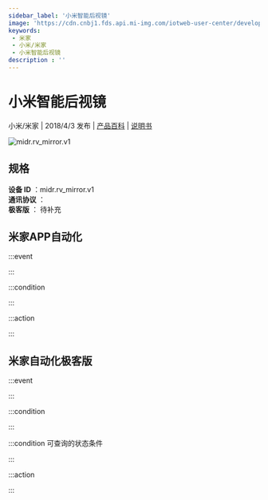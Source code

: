 ```yaml
---
sidebar_label: '小米智能后视镜'
image: 'https://cdn.cnbj1.fds.api.mi-img.com/iotweb-user-center/developer_16790691068053GaFwHaS.png?GalaxyAccessKeyId=AKVGLQWBOVIRQ3XLEW&Expires=9223372036854775807&Signature=blA8mGVBOKPfF7hA85JRZWsnMpU='
keywords: 
 - 米家
 - 小米/米家
 - 小米智能后视镜
description : ''
---
```

# 小米智能后视镜

小米/米家 | 2018/4/3 发布 | [产品百科](https://home.mi.com/webapp/content/baike/product/index.html?model=midr.rv_mirror.v1/) | [说明书](https://home.mi.com/views/introduction.html?model=midr.rv_mirror.v1&region=cn)

![midr.rv_mirror.v1](https://cdn.cnbj1.fds.api.mi-img.com/iotweb-user-center/developer_16790691068053GaFwHaS.png?GalaxyAccessKeyId=AKVGLQWBOVIRQ3XLEW&Expires=9223372036854775807&Signature=blA8mGVBOKPfF7hA85JRZWsnMpU=)

## 规格  
> 
**设备 ID** ：midr.rv_mirror.v1  
**通讯协议** ：  
**极客版**  ： 待补充 


## 米家APP自动化  

:::event  

:::

:::condition  

:::

:::action   

:::

## 米家自动化极客版  

:::event  

:::

:::condition  

:::

:::condition 可查询的状态条件  

:::

:::action  

:::

        
